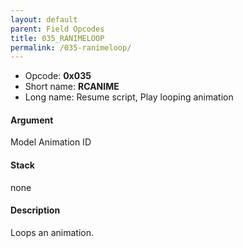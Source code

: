 ```yaml
---
layout: default
parent: Field Opcodes
title: 035_RANIMELOOP
permalink: /035-ranimeloop/
---
```


-   Opcode: **0x035**
-   Short name: **RCANIME**
-   Long name: Resume script, Play looping animation

#### Argument

Model Animation ID

#### Stack

none

#### Description

Loops an animation.

